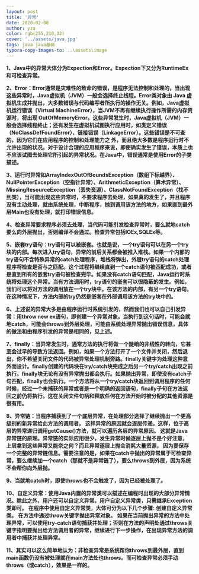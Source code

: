 ```yaml
---
layout: post
title: '异常'
date: 2020-02-08
author: yza
color: rgb(255,210,32)
cover: '../assets/java.jpg'
tags: java java基础
typora-copy-images-to: ..\assets\image
---
```


**1、Java中的异常大体分为Expection和Error。Expection下又分为RuntimeEx和可检查异常。**

**2、Error：Error通常是灾难性的致命的错误，是程序无法控制和处理的，当出现这些异常时，Java虚拟机（JVM）一般会选择终止线程。Error类对象由 Java 虚拟机生成并抛出，大多数错误与代码编写者所执行的操作无关。例如，Java虚拟机运行错误（Virtual MachineError），当JVM不再有继续执行操作所需的内存资源时，将出现 OutOfMemoryError。这些异常发生时，Java虚拟机（JVM）一般会选择线程终止；还有发生在虚拟机试图执行应用时，如类定义错误（NoClassDefFoundError）、链接错误（LinkageError）。这些错误是不可查的，因为它们在应用程序的控制和处理能力之 外，而且绝大多数是程序运行时不允许出现的状况。对于设计合理的应用程序来说，即使确实发生了错误，本质上也不应该试图去处理它所引起的异常状况。在Java中，错误通常是使用Error的子类描述。**

**3、运行时异常如ArrayIndexOutOfBoundsException（数组下标越界）、NullPointerException（空指针异常）、ArithmeticException（算术异常）、MissingResourceException（丢失资源）、ClassNotFoundException（找不到类），当可能出现这些异常时，不要求程序去处理，如果真的发生了，并且程序没有主动处理，就由系统处理，中断程序，抛到调用该方法的地方，如果直到最外层Main也没有处理，就打印错误信息。**

**4、检查异常要求程序必须去处理，当代码可能引发检查异常时，要么就地catch要么向外层抛出，否则编译不会通过。检查异常包括IOEx,SQLEx等。**

**5、嵌套try语句：try语句可以被嵌套。也就是说，一个try语句可以在另一个try块的内部。每次进入try语句，异常的前后关系都会被推入堆栈。如果一个内部的try语句不含特殊异常的catch处理程序，堆栈将弹出，外层try语句的catch处理程序将检查是否与之匹配。这个过程将继续直到一个catch语句被匹配成功，或者是直到所有的嵌套try语句被检查完毕。如果没有catch语句匹配，Java运行时系统将处理这个异常。当有方法调用时，try语句的嵌套可以很隐蔽的发生。例如，我们可以将对方法的调用放在一个try块中。在该方法的内部，有另一个try语句。在这种情况下，方法内部的try仍然是嵌套在外部调用该方法的try块中的。**

**6、上述说的异常大多是由程序运行时系统引发的，然而我们也可以自己引发异常：用throw new ex语句，即创建一个异常对象。当执行到这句话时，可能会就地catch，可能会throws到外层处理，可能由系统处理异常抛出错误信息，具体的做法和由程序引发的异常是相同的，见上述。**

**7、finally：当异常发生时，通常方法的执行将做一个陡峭的非线性的转向，它甚至会过早的导致方法返回。例如，如果一个方法打开了一个文件并关闭，然后退出，你不希望关闭文件的代码被异常处理机制旁路。finally关键字为处理这种意外而设计。finally创建的代码块在try/catch块完成之后另一个try/catch出现之前执行。finally块无论有没有异常抛出都会执行。如果抛出异常，即使没有catch子句匹配，finally也会执行。一个方法将从一个try/catch块返回到调用程序的任何时候，经过一个未捕获的异常或者是一个明确的返回语句，finally子句在方法返回之前仍将执行。这在关闭文件句柄和释放任何在方法开始时被分配的其他资源是很有用。**

**8、异常链：当程序捕获到了一个底层异常，在处理部分选择了继续抛出一个更高级别的新异常给此方法的调用者。 这样异常的原因就会逐层传递。这样，位于高层的异常递归调用getCause()方法，就可以遍历各层的异常原因。 这就是Java异常链的原理。异常链的实际应用很少，发生异常时候逐层上抛不是个好注意， 上层拿到这些异常又能奈之何？而且异常逐层上抛会消耗大量资源， 因为要保存一个完整的异常链信息。需要注意的是，如果在catch中抛出的异常属于可检查异常，要么继续加一个catch（那就不是异常链了），要么throws到外层，因为系统不会帮你向外层抛。**

**9、当就地catch时，即使throws也不会触发了，因为已经被处理了。**

**10、自定义异常：使用Java内置的异常类可以描述在编程时出现的大部分异常情况。除此之外，用户还可以自定义异常。用户自定义异常类，只需继承Exception类即可。**
**在程序中使用自定义异常类，大体可分为以下几个步骤:**
**创建自定义异常类。**
**在方法中通过throw关键字抛出异常对象。**
**如果在当前抛出异常的方法中处理异常，可以使用try-catch语句捕获并处理；否则在方法的声明处通过throws关键字指明要抛出给方法调用者的异常，继续进行下一步操作，在出现异常方法的调用者中捕获并处理异常。**

**11、其实可以这么简单地认为：非检查异常是系统帮你throws到最外层，直到main函数仍没有被处理就在main方法处也throws。而可检查异常必须手动throws（或catch），效果是一样的。**